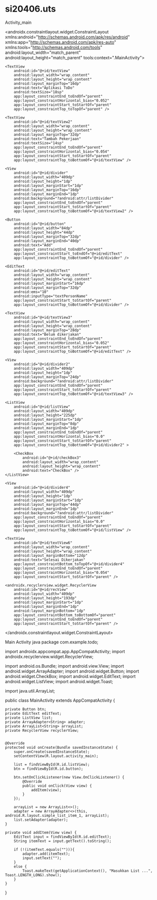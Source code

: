 # si20406.uts

Activity_main

<?xml version="1.0" encoding="utf-8"?>
<androidx.constraintlayout.widget.ConstraintLayout xmlns:android="http://schemas.android.com/apk/res/android"
    xmlns:app="http://schemas.android.com/apk/res-auto"
    xmlns:tools="http://schemas.android.com/tools"
    android:layout_width="match_parent"
    android:layout_height="match_parent"
    tools:context=".MainActivity">


    <TextView
        android:id="@+id/textView"
        android:layout_width="wrap_content"
        android:layout_height="wrap_content"
        android:layout_marginTop="16dp"
        android:text="Aplikasi ToDo"
        android:textSize="18sp"
        app:layout_constraintEnd_toEndOf="parent"
        app:layout_constraintHorizontal_bias="0.052"
        app:layout_constraintStart_toStartOf="parent"
        app:layout_constraintTop_toTopOf="parent" />

    <TextView
        android:id="@+id/textView2"
        android:layout_width="wrap_content"
        android:layout_height="wrap_content"
        android:layout_marginTop="32dp"
        android:text="Tambah Pekerjaan"
        android:textSize="14sp"
        app:layout_constraintEnd_toEndOf="parent"
        app:layout_constraintHorizontal_bias="0.054"
        app:layout_constraintStart_toStartOf="parent"
        app:layout_constraintTop_toBottomOf="@+id/textView" />

    <View
        android:id="@+id/divider"
        android:layout_width="409dp"
        android:layout_height="1dp"
        android:layout_marginStart="1dp"
        android:layout_marginTop="16dp"
        android:layout_marginEnd="1dp"
        android:background="?android:attr/listDivider"
        app:layout_constraintEnd_toEndOf="parent"
        app:layout_constraintStart_toStartOf="parent"
        app:layout_constraintTop_toBottomOf="@+id/textView2" />

    <Button
        android:id="@+id/button"
        android:layout_width="84dp"
        android:layout_height="44dp"
        android:layout_marginTop="32dp"
        android:layout_marginEnd="40dp"
        android:text="Add"
        app:layout_constraintEnd_toEndOf="parent"
        app:layout_constraintStart_toEndOf="@+id/editText"
        app:layout_constraintTop_toBottomOf="@+id/divider" />

    <EditText
        android:id="@+id/editText"
        android:layout_width="wrap_content"
        android:layout_height="wrap_content"
        android:layout_marginStart="16dp"
        android:layout_marginTop="32dp"
        android:ems="10"
        android:inputType="textPersonName"
        app:layout_constraintStart_toStartOf="parent"
        app:layout_constraintTop_toBottomOf="@+id/divider" />

    <TextView
        android:id="@+id/textView3"
        android:layout_width="wrap_content"
        android:layout_height="wrap_content"
        android:layout_marginTop="28dp"
        android:text="Belum dikerjakan"
        app:layout_constraintEnd_toEndOf="parent"
        app:layout_constraintHorizontal_bias="0.052"
        app:layout_constraintStart_toStartOf="parent"
        app:layout_constraintTop_toBottomOf="@+id/editText" />

    <View
        android:id="@+id/divider2"
        android:layout_width="409dp"
        android:layout_height="1dp"
        android:layout_marginTop="24dp"
        android:background="?android:attr/listDivider"
        app:layout_constraintEnd_toEndOf="parent"
        app:layout_constraintStart_toStartOf="parent"
        app:layout_constraintTop_toBottomOf="@+id/textView3" />

    <ListView
        android:id="@+id/listView"
        android:layout_width="409dp"
        android:layout_height="225dp"
        android:layout_marginStart="1dp"
        android:layout_marginTop="8dp"
        android:layout_marginEnd="1dp"
        app:layout_constraintEnd_toEndOf="parent"
        app:layout_constraintHorizontal_bias="0.0"
        app:layout_constraintStart_toStartOf="parent"
        app:layout_constraintTop_toBottomOf="@+id/divider2" >

        <CheckBox
            android:id="@+id/checkBox3"
            android:layout_width="wrap_content"
            android:layout_height="wrap_content"
            android:text="CheckBox" />
    </ListView>

    <View
        android:id="@+id/divider4"
        android:layout_width="409dp"
        android:layout_height="1dp"
        android:layout_marginStart="1dp"
        android:layout_marginTop="44dp"
        android:layout_marginEnd="1dp"
        android:background="?android:attr/listDivider"
        app:layout_constraintEnd_toEndOf="parent"
        app:layout_constraintHorizontal_bias="0.0"
        app:layout_constraintStart_toStartOf="parent"
        app:layout_constraintTop_toBottomOf="@+id/listView" />

    <TextView
        android:id="@+id/textView6"
        android:layout_width="wrap_content"
        android:layout_height="wrap_content"
        android:layout_marginBottom="12dp"
        android:text="Selesai Dikerjakan"
        app:layout_constraintBottom_toTopOf="@+id/divider4"
        app:layout_constraintEnd_toEndOf="parent"
        app:layout_constraintHorizontal_bias="0.054"
        app:layout_constraintStart_toStartOf="parent" />

    <androidx.recyclerview.widget.RecyclerView
        android:id="@+id/recView"
        android:layout_width="409dp"
        android:layout_height="193dp"
        android:layout_marginStart="1dp"
        android:layout_marginEnd="1dp"
        android:layout_marginBottom="1dp"
        app:layout_constraintBottom_toBottomOf="parent"
        app:layout_constraintEnd_toEndOf="parent"
        app:layout_constraintStart_toStartOf="parent" />


</androidx.constraintlayout.widget.ConstraintLayout>

Main Activity java
package com.example.todo;

import androidx.appcompat.app.AppCompatActivity;
import androidx.recyclerview.widget.RecyclerView;

import android.os.Bundle;
import android.view.View;
import android.widget.ArrayAdapter;
import android.widget.Button;
import android.widget.CheckBox;
import android.widget.EditText;
import android.widget.ListView;
import android.widget.Toast;

import java.util.ArrayList;

public class MainActivity extends AppCompatActivity {

    private Button btn;
    private EditText editText;
    private ListView list;
    private ArrayAdapter<String> adapter;
    private ArrayList<String> arrayList;
    private RecyclerView recyclerView;


    @Override
    protected void onCreate(Bundle savedInstanceState) {
        super.onCreate(savedInstanceState);
        setContentView(R.layout.activity_main);

        list = findViewById(R.id.listView);
        btn = findViewById(R.id.button);

        btn.setOnClickListener(new View.OnClickListener() {
            @Override
            public void onClick(View view) {
                addItem(view);
            }
        });

        arrayList = new ArrayList<>();
        adapter = new ArrayAdapter<>(this, android.R.layout.simple_list_item_1, arrayList);
        list.setAdapter(adapter);
    }

    private void addItem(View view) {
        EditText input = findViewById(R.id.editText);
        String itemText = input.getText().toString();

        if (!(itemText.equals(""))){
            adapter.add(itemText);
            input.setText("");
        }
        else {
            Toast.makeText(getApplicationContext(), "Masukkan List ...", Toast.LENGTH_LONG).show();
        }
    }
}


